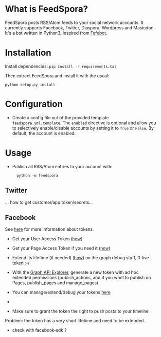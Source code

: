 # What is FeedSpora?

FeedSpora posts RSS/Atom feeds to your social network accounts. It currently supports Facebook, Twitter, Diaspora, Wordpress and Mastodon. It's a bot written in Python3, inspired from [Fefebot](https://github.com/svbergerem/fefebot).

# Installation

Install dependencies: `pip install -r requirements.txt`

Then extract FeedSpora and install it with the usual:

    python setup.py install

# Configuration

- Create a config file out of the provided template `feedspora.yml.template`. The `enabled` directive is optional and allow you to selectively enable/disable accounts by setting it to `True` or `False`. By default, the account is enabled.

# Usage

- Publish all RSS/Atom entries to your account with:

		python -m feedspora

## Twitter

... how to get customer/app token/secrets...

## Facebook

See [here](https://developers.facebook.com/docs/facebook-login/access-tokens) for more information about tokens.
- Get your User Access Token ([how](https://developers.facebook.com/docs/facebook-login/access-tokens#usertokens))
- Get your Page Access Token if you need it ([how](https://developers.facebook.com/docs/facebook-login/access-tokens#pagetokens))
- Extend its lifefime (if needed) ([how](https://developers.facebook.com/docs/facebook-login/access-tokens#extending)) on the graph debug stuff, 0-live token :-/
- With the [Graph API Explorer](https://developers.facebook.com/tools/explorer/), generate a new token with ad hoc extended permissions (publish_actions, and if you want to publish on Pages, publish_pages and manage_pages)
- You can manage/extend/debug your tokens [here](https://developers.facebook.com/tools/accesstoken/)

-
- Make sure to grant the token the right to push posts to your timeline

Problem: the token has a very short lifetime and need to be extended.

- check with facebook-sdk ?
